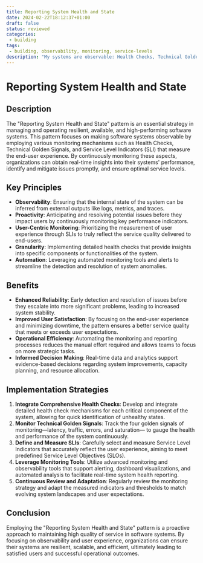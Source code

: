 ```yaml
---
title: Reporting System Health and State
date: 2024-02-22T18:12:37+01:00
draft: false
status: reviewed
categories: 
 - building
tags: 
 - building, observability, monitoring, service-levels
description: "My systems are observable: Health Checks, Technical Golden Signals and End User Experience (SLI)."
---
```


# Reporting System Health and State

## Description

The "Reporting System Health and State" pattern is an essential strategy in managing and operating resilient, available, and high-performing software systems. This pattern focuses on making software systems observable by employing various monitoring mechanisms such as Health Checks, Technical Golden Signals, and Service Level Indicators (SLI) that measure the end-user experience. By continuously monitoring these aspects, organizations can obtain real-time insights into their systems' performance, identify and mitigate issues promptly, and ensure optimal service levels.

## Key Principles

- **Observability**: Ensuring that the internal state of the system can be inferred from external outputs like logs, metrics, and traces.
- **Proactivity**: Anticipating and resolving potential issues before they impact users by continuously monitoring key performance indicators.
- **User-Centric Monitoring**: Prioritizing the measurement of user experience through SLIs to truly reflect the service quality delivered to end-users.
- **Granularity**: Implementing detailed health checks that provide insights into specific components or functionalities of the system.
- **Automation**: Leveraging automated monitoring tools and alerts to streamline the detection and resolution of system anomalies.

## Benefits

- **Enhanced Reliability**: Early detection and resolution of issues before they escalate into more significant problems, leading to increased system stability.
- **Improved User Satisfaction**: By focusing on the end-user experience and minimizing downtime, the pattern ensures a better service quality that meets or exceeds user expectations.
- **Operational Efficiency**: Automating the monitoring and reporting processes reduces the manual effort required and allows teams to focus on more strategic tasks.
- **Informed Decision Making**: Real-time data and analytics support evidence-based decisions regarding system improvements, capacity planning, and resource allocation.

## Implementation Strategies

1. **Integrate Comprehensive Health Checks**: Develop and integrate detailed health check mechanisms for each critical component of the system, allowing for quick identification of unhealthy states.
2. **Monitor Technical Golden Signals**: Track the four golden signals of monitoring—latency, traffic, errors, and saturation— to gauge the health and performance of the system continuously.
3. **Define and Measure SLIs**: Carefully select and measure Service Level Indicators that accurately reflect the user experience, aiming to meet predefined Service Level Objectives (SLOs).
4. **Leverage Monitoring Tools**: Utilize advanced monitoring and observability tools that support alerting, dashboard visualizations, and automated analysis to facilitate real-time system health reporting.
5. **Continuous Review and Adaptation**: Regularly review the monitoring strategy and adapt the measured indicators and thresholds to match evolving system landscapes and user expectations.

## Conclusion

Employing the "Reporting System Health and State" pattern is a proactive approach to maintaining high quality of service in software systems. By focusing on observability and user experience, organizations can ensure their systems are resilient, scalable, and efficient, ultimately leading to satisfied users and successful operational outcomes.
